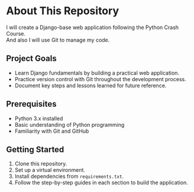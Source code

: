 # About This Repository

I will create a Django-base web application following the Python Crash Course.  
And also I will use Git to manage my code.

## Project Goals

- Learn Django fundamentals by building a practical web application.
- Practice version control with Git throughout the development process.
- Document key steps and lessons learned for future reference.

## Prerequisites

- Python 3.x installed
- Basic understanding of Python programming
- Familiarity with Git and GitHub

## Getting Started

1. Clone this repository.
2. Set up a virtual environment.
3. Install dependencies from `requirements.txt`.
4. Follow the step-by-step guides in each section to build the application.

